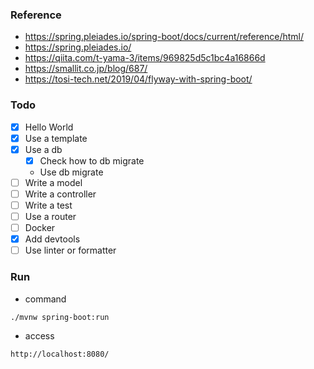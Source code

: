 ### Reference
- https://spring.pleiades.io/spring-boot/docs/current/reference/html/  
- https://spring.pleiades.io/
- https://qiita.com/t-yama-3/items/969825d5c1bc4a16866d
- https://smallit.co.jp/blog/687/
- https://tosi-tech.net/2019/04/flyway-with-spring-boot/

### Todo
- [x] Hello World
- [x] Use a template
- [x] Use a db
  - [x] Check how to db migrate
  - Use db migrate
- [ ] Write a model
- [ ] Write a controller
- [ ] Write a test
- [ ] Use a router
- [ ] Docker
- [x] Add devtools
- [ ] Use linter or formatter

### Run
- command
```
./mvnw spring-boot:run
```

- access
```
http://localhost:8080/
```
